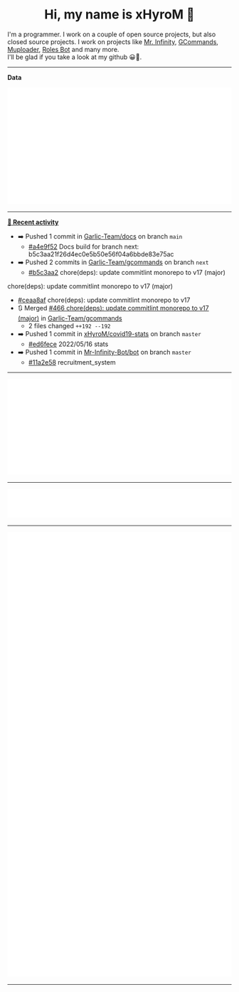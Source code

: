<p align="center">
    <!-- <img src="https://avatars.githubusercontent.com/u/56601352" width="192" alt="hyro's pfp" /> -->
    <h1 align="center">Hi, my name is xHyroM 👋</h1>
</p>

I'm a programmer. I work on a couple of open source projects, but also closed source projects. I work on projects like [Mr. Infinity](https://discord.com/oauth2/authorize?client_id=720321585625694239&scope=bot%20applications.commands&permissions=8&redirect_uri=https://blobs.gq/imanager&prompt=consent&response_type=code), [GCommands](https://github.com/Garlic-Team/GCommands), [Muploader](https://github.com/xHyroM/Muploder), [Roles Bot](https://github.com/xHyroM/roles-bot) and many more.  
I'll be glad if you take a look at my github 😀👀.

___
**Data**

<img src="https://github.com/xHyroM/xHyroM/blob/master/.cache/base.svg">

___

**[📰 Recent activity](https://github.com/xHyroM)**
* ➡️ Pushed 1 commit in [Garlic-Team/docs](https://github.com/Garlic-Team/docs) on branch `main`
  * [#a4e9f52](https://github.com/Garlic-Team/docs/commit/a4e9f52) Docs build for branch next: b5c3aa21f26d4ec0e5b50e56f04a6bbde83e75ac
* ➡️ Pushed 2 commits in [Garlic-Team/gcommands](https://github.com/Garlic-Team/gcommands) on branch `next`
  * [#b5c3aa2](https://github.com/Garlic-Team/gcommands/commit/b5c3aa2) chore(deps): update commitlint monorepo to v17 (major)

chore(deps): update commitlint monorepo to v17 (major)
  * [#ceaa8af](https://github.com/Garlic-Team/gcommands/commit/ceaa8af) chore(deps): update commitlint monorepo to v17
* 🔃 Merged [#466 chore(deps): update commitlint monorepo to v17 (major)](https://github.com/Garlic-Team/gcommands/pull/466) in [Garlic-Team/gcommands](https://github.com/Garlic-Team/gcommands)
  * 2 files changed `++192 --192`
* ➡️ Pushed 1 commit in [xHyroM/covid19-stats](https://github.com/xHyroM/covid19-stats) on branch `master`
  * [#ed6fece](https://github.com/xHyroM/covid19-stats/commit/ed6fece) 2022/05/16 stats
* ➡️ Pushed 1 commit in [Mr-Infinity-Bot/bot](https://github.com/Mr-Infinity-Bot/bot) on branch `master`
  * [#11a2e58](https://github.com/Mr-Infinity-Bot/bot/commit/11a2e58) recruitment_system


___

<img src="https://github.com/xHyroM/xHyroM/blob/master/.cache/isocalendar.svg">

___

<img src="https://github.com/xHyroM/xHyroM/blob/master/.cache/languages.svg">

___

<img src="https://github.com/xHyroM/xHyroM/blob/master/.cache/achievements.svg">

___
